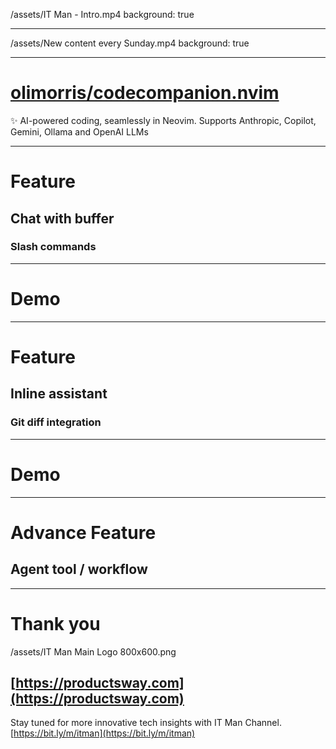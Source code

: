 /assets/IT Man - Intro.mp4
background: true

---

/assets/New content every Sunday.mp4
background: true

---

# [olimorris/codecompanion.nvim](https://github.com/olimorris/codecompanion.nvim)

✨ AI-powered coding, seamlessly in Neovim. Supports Anthropic, Copilot, Gemini, Ollama and OpenAI LLMs

---

# Feature

## Chat with buffer

### Slash commands

---

# Demo

---

# Feature

## Inline assistant

### Git diff integration

---

# Demo

---

# Advance Feature

## Agent tool / workflow

---

# Thank you

/assets/IT Man Main Logo 800x600.png

## [https://productsway.com](https://productsway.com)

Stay tuned for more innovative tech insights with IT Man Channel.
[https://bit.ly/m/itman](https://bit.ly/m/itman)
